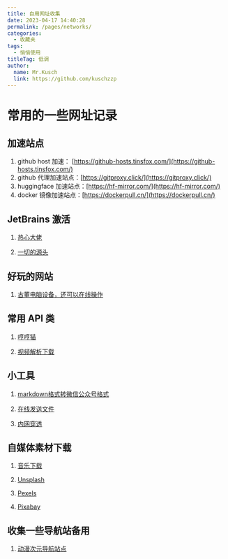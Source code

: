 ```yaml
---
title: 自用网址收集
date: 2023-04-17 14:40:28
permalink: /pages/networks/
categories:
  - 收藏夹
tags:
  - 悄悄使用 
titleTag: 低调
author: 
  name: Mr.Kusch
  link: https://github.com/kuschzzp
---
```

# 常用的一些网址记录

## 加速站点

1. github host 加速： [https://github-hosts.tinsfox.com/](https://github-hosts.tinsfox.com/)
2. github 代理加速站点：[https://gitproxy.click/](https://gitproxy.click/)
3. huggingface 加速站点：[https://hf-mirror.com/](https://hf-mirror.com/)
4. docker 镜像加速站点：[https://dockerpull.cn/](https://dockerpull.cn/)

## JetBrains 激活

1. [热心大佬](https://3.jetbra.in/)

2. [一切的源头](https://zhile.io/2021/11/29/ja-netfilter-javaagent-lib.html)


## 好玩的网站

1. [古董电脑设备，还可以在线操作](http://www.compumuseum.com/)

## 常用 API 类

1. [哼哼猫](https://video.baoge.vip/)

2. [视频解析下载](https://pv.vlogdownloader.com/)

## 小工具

1. [markdown格式转微信公众号格式](https://editor.mdnice.com/)

2. [在线发送文件](https://lingdaima.com/file/)

3. [内网穿透](https://www.natfrp.com/)

## 自媒体素材下载

1. [音乐下载](https://flac.life/)

2. [Unsplash](https://unsplash.com/)

3. [Pexels](https://www.pexels.com/zh-cn/)

4. [Pixabay](https://pixabay.com/)


## 收集一些导航站备用

1. [动漫次元导航站点](https://www.wangzhiku.com/dongman/#dongmanxiazai)



